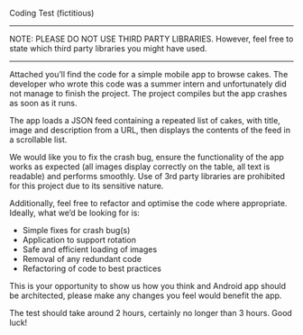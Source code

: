Coding Test (fictitious)


***
NOTE: PLEASE DO NOT USE THIRD PARTY LIBRARIES. However, feel free to state which third party libraries you might have used.
***


Attached you’ll find the code for a simple mobile app to browse cakes. The developer who wrote this code was a summer intern and unfortunately did not manage to finish the project.  The project compiles but the app crashes as soon as it runs.

The app loads a JSON feed containing a repeated list of cakes, with title, image and description from a URL, then displays the contents of the feed in a scrollable list.

We would like you to fix the crash bug, ensure the functionality of the app works as expected (all images display correctly on the table, all text is readable) and performs smoothly.  Use of 3rd party libraries are prohibited for this project due to its sensitive nature.

Additionally, feel free to refactor and optimise the code where appropriate. Ideally, what we’d be looking for is:

* Simple fixes for crash bug(s)
* Application to support rotation
* Safe and efficient loading of images
* Removal of any redundant code
* Refactoring of code to best practices

This is your opportunity to show us how you think and Android app should be architected, please make any changes you feel would benefit the app.

The test should take around 2 hours, certainly no longer than 3 hours. Good luck!

